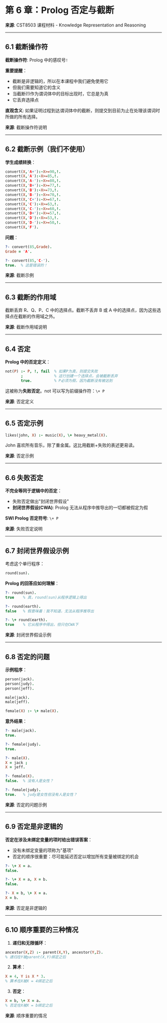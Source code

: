 # 第 6 章：Prolog 否定与截断

**来源**: CST8503 课程材料 - Knowledge Representation and Reasoning

---

## 6.1 截断操作符

**截断操作符**: Prolog 中的感叹号`!`

**重要提醒**：

- 截断是非逻辑的，所以在本课程中我们避免使用它
- 但我们需要知道它的含义
- 当截断(!)作为谓词体中的目标出现时，它总是为真
- 它丢弃选择点

**直观含义**: 如果证明过程到达谓词体中的截断，则提交到目前为止在处理该谓词时所做的所有选择。

**来源**: 截断操作符说明

---

## 6.2 截断示例（我们不使用）

**学生成绩转换**：

```prolog
convert(X,'A+'):-X>=90,!.
convert(X,'A'):-X>=85,!.
convert(X,'A-'):-X>=80,!.
convert(X,'B+'):-X>=77,!.
convert(X,'B'):-X>=73,!.
convert(X,'B-'):-X>=70,!.
convert(X,'C+'):-X>=67,!.
convert(X,'C'):-X>=63,!.
convert(X,'C-'):-X>=60,!.
convert(X,'D+'):-X>=57,!.
convert(X,'D'):-X>=53,!.
convert(X,'D-'):-X>=50,!.
convert(X,'F').
```

**问题**：

```prolog
?- convert(85,Grade).
Grade = 'A'.

?- convert(85,'C-').
true.  % 这是错误的！
```

**来源**: 截断示例

---

## 6.3 截断的作用域

截断丢弃 R、Q、P、C 中的选择点。截断不丢弃 B 或 A 中的选择点，因为这些选择点在截断的作用域之外。

**来源**: 截断作用域说明

---

## 6.4 否定

**Prolog 中的否定定义**：

```prolog
not(P) :- P, !, fail  % 如果P为真，则提交失败
       ;              % 这行创建一个选择点，会被截断丢弃
       true.          % P必须为假，因为截断没有被达到
```

这被称为**失败否定**。not 可以写为前缀操作符：`\+ P`

**来源**: 否定定义

---

## 6.5 否定示例

```prolog
likes(john, X) :- music(X), \+ heavy_metal(X).
```

John 喜欢所有音乐，除了重金属。这比用截断+失败的表述更易读。

**来源**: 否定示例

---

## 6.6 失败否定

**不完全等同于逻辑中的否定**：

- 失败否定做出"封闭世界假设"
- **封闭世界假设(CWA)**: Prolog 无法从程序中推导出的一切都被假定为假

**SWI Prolog 否定符号**: `\+ P`

**来源**: 失败否定说明

---

## 6.7 封闭世界假设示例

考虑这个单行程序：

```prolog
round(sun).
```

**Prolog 的回答应如何理解**：

```prolog
?- round(sun).
true    % 真，round(sun)从程序逻辑上得出

?- round(earth).
false   % 假意味着：我不知道，无法从程序推导出

?- \+ round(earth).
true    % 它从程序中得出，但只在CWA下
```

**来源**: 封闭世界假设示例

---

## 6.8 否定的问题

**示例程序**：

```prolog
person(jack).
person(judy).
person(jeff).

male(jack).
male(jeff).

female(X) :- \+ male(X).
```

**意外结果**：

```prolog
?- male(jack).
true.

?- female(judy).
true.

?- male(X).
X = jack ;
X = jeff.

?- female(X).
false.  % 没有人是女性？

?- female(judy).
true.   % judy是女性但没有人是女性？
```

**来源**: 否定的问题示例

---

## 6.9 否定是非逻辑的

**否定在涉及未绑定变量的项时给出错误答案**：

- 没有未绑定变量的项称为"基项"
- 否定的顺序很重要：尽可能延迟否定以增加所有变量被绑定的机会

```prolog
?- \+ X = a.
false.

?- \+ X = a, X = b.
false.

?- X = b, \+ X = a.
X = b.
```

**来源**: 否定是非逻辑的

---

## 6.10 顺序重要的三种情况

1. **递归和无限循环**：

```prolog
ancestor(X,Z) :- parent(X,Y), ancestor(Y,Z).
% 递归在Y被parent(X,Y)绑定之后
```

2. **算术**：

```prolog
X = 4, Y is X * 3.
% 算术在X被X = 4绑定之后
```

3. **否定**：

```prolog
X = b, \+ X = a.
% 否定在X被X = b绑定之后
```

**来源**: 顺序重要的情况
